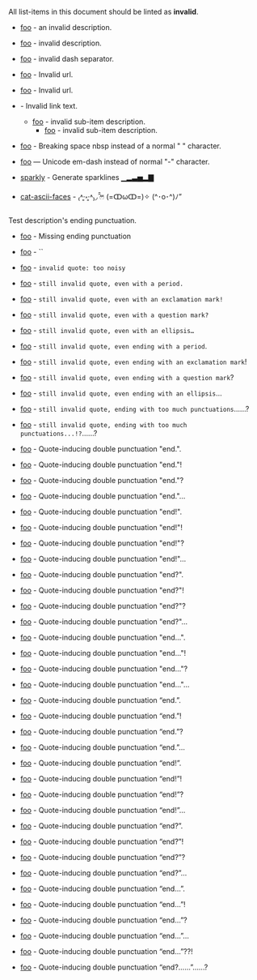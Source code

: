 All list-items in this document should be linted as **invalid**.

- [foo](https://foo.com) - an invalid description.
- [foo](https://foo.com) - invalid description.
- [foo](https://foo.com)  -  invalid dash separator.
- [foo]() - Invalid url.
- [foo](test) - Invalid url.
- [](https://foo.com) - Invalid link text.
  - [foo](https://foo.com) - invalid sub-item description.
    - [foo](https://foo.com) - invalid sub-item description.

- [foo](https://foo.com) - Breaking space nbsp instead of a normal " " character.
- [foo](https://foo.com) — Unicode em-dash instead of normal "-" character.

- [sparkly](https://github.com/sindresorhus/sparkly) - Generate sparklines ▁▂▃▅▂▇
- [cat-ascii-faces](https://github.com/melaniecebula/cat-ascii-faces) - ₍˄·͈༝·͈˄₎◞ ̑̑ෆ⃛ (=ↀωↀ=)✧ (^･o･^)ﾉ”

Test description's ending punctuation.
- [foo](https://foo.com) - Missing ending punctuation

- [foo](https://foo.com) - ``
- [foo](https://foo.com) - `invalid quote: too noisy`
- [foo](https://foo.com) - `still invalid quote, even with a period.`
- [foo](https://foo.com) - `still invalid quote, even with an exclamation mark!`
- [foo](https://foo.com) - `still invalid quote, even with a question mark?`
- [foo](https://foo.com) - `still invalid quote, even with an ellipsis…`
- [foo](https://foo.com) - `still invalid quote, even ending with a period`.
- [foo](https://foo.com) - `still invalid quote, even ending with an exclamation mark`!
- [foo](https://foo.com) - `still invalid quote, even ending with a question mark`?
- [foo](https://foo.com) - `still invalid quote, even ending with an ellipsis`…

- [foo](https://foo.com) - `still invalid quote, ending with too much punctuations`…...?
- [foo](https://foo.com) - `still invalid quote, ending with too much punctuations...!?`…...?

- [foo](https://foo.com) - Quote-inducing double punctuation "end.".
- [foo](https://foo.com) - Quote-inducing double punctuation "end."!
- [foo](https://foo.com) - Quote-inducing double punctuation "end."?
- [foo](https://foo.com) - Quote-inducing double punctuation "end."…
- [foo](https://foo.com) - Quote-inducing double punctuation "end!".
- [foo](https://foo.com) - Quote-inducing double punctuation "end!"!
- [foo](https://foo.com) - Quote-inducing double punctuation "end!"?
- [foo](https://foo.com) - Quote-inducing double punctuation "end!"…
- [foo](https://foo.com) - Quote-inducing double punctuation "end?".
- [foo](https://foo.com) - Quote-inducing double punctuation "end?"!
- [foo](https://foo.com) - Quote-inducing double punctuation "end?"?
- [foo](https://foo.com) - Quote-inducing double punctuation "end?"…
- [foo](https://foo.com) - Quote-inducing double punctuation "end…".
- [foo](https://foo.com) - Quote-inducing double punctuation "end…"!
- [foo](https://foo.com) - Quote-inducing double punctuation "end…"?
- [foo](https://foo.com) - Quote-inducing double punctuation "end…"…

- [foo](https://foo.com) - Quote-inducing double punctuation “end.”.
- [foo](https://foo.com) - Quote-inducing double punctuation “end.”!
- [foo](https://foo.com) - Quote-inducing double punctuation “end.”?
- [foo](https://foo.com) - Quote-inducing double punctuation “end.”…
- [foo](https://foo.com) - Quote-inducing double punctuation “end!”.
- [foo](https://foo.com) - Quote-inducing double punctuation “end!”!
- [foo](https://foo.com) - Quote-inducing double punctuation “end!”?
- [foo](https://foo.com) - Quote-inducing double punctuation “end!”…
- [foo](https://foo.com) - Quote-inducing double punctuation “end?”.
- [foo](https://foo.com) - Quote-inducing double punctuation “end?”!
- [foo](https://foo.com) - Quote-inducing double punctuation “end?”?
- [foo](https://foo.com) - Quote-inducing double punctuation “end?”…
- [foo](https://foo.com) - Quote-inducing double punctuation “end…”.
- [foo](https://foo.com) - Quote-inducing double punctuation “end…”!
- [foo](https://foo.com) - Quote-inducing double punctuation “end…”?
- [foo](https://foo.com) - Quote-inducing double punctuation “end…”…

- [foo](https://foo.com) - Quote-inducing double punctuation “end…”??!
- [foo](https://foo.com) - Quote-inducing double punctuation “end?…...”…...?
